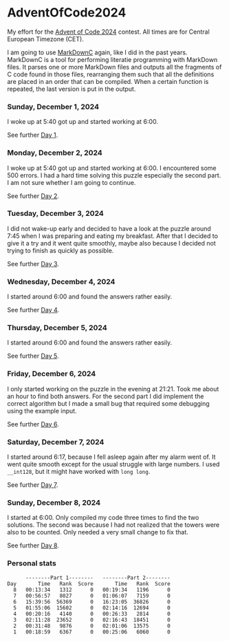 # AdventOfCode2024

My effort for the [Advent of Code 2024](https://adventofcode.com/2024) contest.
All times are for Central European Timezone (CET).

I am going to use [MarkDownC](https://github.com/FransFaase/IParse/?tab=readme-ov-file#markdownc)
again, like I did in the past years. MarkDownC is a tool for
performing literatie programming with MarkDown files. It parses one
or more MarkDown files and outputs all the fragments of C code found
in those files, rearranging them such that all the definitions are placed
in an order that can be compiled. When a certain function is repeated,
the last version is put in the output.

### Sunday, December 1, 2024

I woke up at 5:40 got up and started working at 6:00.

See further [Day 1](Day01.md).

### Monday, December 2, 2024

I woke up at 5:40 got up and started working at 6:00.
I encountered some 500 errors. I had a hard time solving this
puzzle especially the second part. I am not sure whether I am
going to continue.

See further [Day 2](Day02.md).

### Tuesday, December 3, 2024

I did not wake-up early and decided to have a look at the
puzzle around 7:45 when I was preparing and eating my breakfast.
After that I decided to give it a try and it went quite
smoothly, maybe also because I decided not trying to finish
as quickly as possible.

See further [Day 3](Day03.md).

### Wednesday, December 4, 2024

I started around 6:00 and found the answers rather easily.

See further [Day 4](Day04.md).

### Thursday, December 5, 2024

I started around 6:00 and found the answers rather easily.

See further [Day 5](Day05.md).

### Friday, December 6, 2024

I only started working on the puzzle in the evening at 21:21.
Took me about an hour to find both answers. For the second
part I did implement the correct algorithm but I made a small
bug that required some debugging using the example input.

See further [Day 6](Day06.md).

### Saturday, December 7, 2024

I started around 6:17, because I fell asleep again after
my alarm went of. It went quite smooth except for the usual
struggle with large numbers. I used `__int128`, but it might
have worked with `long long`.

See further [Day 7](Day07.md).

### Sunday, December 8, 2024

I started at 6:00. Only compiled my code three times to find
the two solutions. The second was because I had not realized
that the towers were also to be counted. Only needed a very
small change to fix that.

See further [Day 8](Day08.md).

### Personal stats

```
      --------Part 1--------   --------Part 2--------
Day       Time   Rank  Score       Time   Rank  Score
  8   00:13:34   1312      0   00:19:34   1196      0
  7   00:56:57   8027      0   01:06:07   7159      0
  6   15:39:56  56369      0   16:23:05  36826      0
  5   01:55:06  15602      0   02:14:16  12694      0
  4   00:20:16   4140      0   00:26:33   2814      0
  3   02:11:28  23652      0   02:16:43  18451      0
  2   00:31:48   9876      0   02:01:06  13575      0
  1   00:18:59   6367      0   00:25:06   6060      0

```

